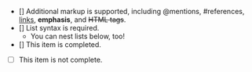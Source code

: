 - [] Additional markup is supported, including @mentions, #references, [links](url), **emphasis**, and <del>HTML tags</del>.
- [] List syntax is required.
  - You can nest lists below, too!
- [] This item is completed.
- [ ] This item is not complete.

